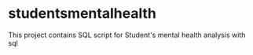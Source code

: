 # studentsmentalhealth
This project contains SQL script for Student's mental health analysis with sql
